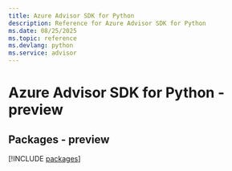 ```yaml
---
title: Azure Advisor SDK for Python
description: Reference for Azure Advisor SDK for Python
ms.date: 08/25/2025
ms.topic: reference
ms.devlang: python
ms.service: advisor
---
```

# Azure Advisor SDK for Python - preview
## Packages - preview
[!INCLUDE [packages](advisor-index.md)]